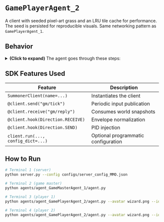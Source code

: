 # `GamePlayerAgent_2`

A client with seeded pixel-art grass and an LRU tile cache for performance. The seed is persisted for reproducible visuals. Same networking pattern as `GamePlayerAgent_1`.

## Behavior

<details>
<summary><b>(Click to expand)</b> The agent goes through these steps:</summary>
<br>

1. Load or create a persistent player ID from `--id`.
2. Load or create a persistent world seed from `--seed` or `world_seed.txt`.
3. Start a background Summoner client thread.
4. `@client.send("gm/tick")` every 50 ms

   * Publishes current `keys` with PID stamped by a send hook.
5. `@client.receive("gm/reply")`

   * Updates the shared snapshot with `bounds`, `players`, `ts`.
6. Pygame UI loop

   * Renders seeded grass using a Bayer-dithered two-shade tile.
   * Fetches tiles from an LRU cache keyed by `(seed, ix, iy)`.
   * Optional PNG avatar rendered for self if provided.
7. Hooks

   * `@client.hook(Direction.RECEIVE)` normalization.
   * `@client.hook(Direction.SEND)` PID injection.

</details>

## SDK Features Used

| Feature                            | Description                         |
| ---------------------------------- | ----------------------------------- |
| `SummonerClient(name=...)`         | Instantiates the client             |
| `@client.send("gm/tick")`          | Periodic input publication          |
| `@client.receive("gm/reply")`      | Consumes world snapshots            |
| `@client.hook(Direction.RECEIVE)`  | Envelope normalization              |
| `@client.hook(Direction.SEND)`     | PID injection                       |
| `client.run(..., config_dict=...)` | Optional programmatic configuration |

## How to Run

```bash
# Terminal 1 (server)
python server.py --config configs/server_config_MMO.json

# Terminal 2 (game master)
python agents/agent_GameMasterAgent_1/agent.py

# Terminal 3 (player 1)
python agents/agent_GamePlayerAgent_2/agent.py --avatar wizard.png --id alice --seed lava

# Terminal 4 (player 2)
python agents/agent_GamePlayerAgent_2/agent.py --avatar wizard.png --id bob --seed lava
```